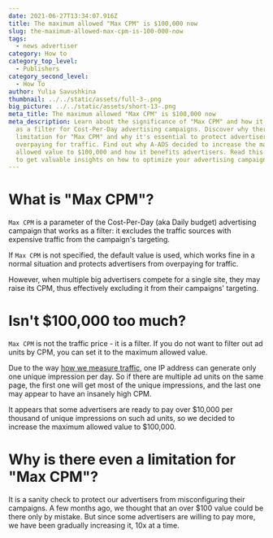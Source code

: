 ```yaml
---
date: 2021-06-27T13:34:07.916Z
title: The maximum allowed "Max CPM" is $100,000 now
slug: the-maximum-allowed-max-cpm-is-100-000-now
tags:
  - news advertiser
category: How to
category_top_level:
  - Publishers
category_second_level:
  - How To
author: Yulia Savushkina
thumbnail: ../../static/assets/full-3-.png
big_picture: ../../static/assets/short-13-.png
meta_title: The maximum allowed "Max CPM" is $100,000 now
meta_description: Learn about the significance of "Max CPM" and how it functions
  as a filter for Cost-Per-Day advertising campaigns. Discover why there is a
  limitation for "Max CPM" and why it's essential to protect advertisers from
  overpaying for traffic. Find out why A-ADS decided to increase the maximum
  allowed value to $100,000 and how it benefits advertisers. Read this article
  to get valuable insights on how to optimize your advertising campaigns.
---
```

# What is "Max CPM"?

`Max CPM` is a parameter of the Cost-Per-Day (aka Daily budget) advertising campaign that works as a filter: it excludes the traffic sources with expensive traffic from the campaign's targeting.

If `Max CPM` is not specified, the default value is used, which works fine in a normal situation and protects advertisers from overpaying for traffic.

However, when multiple big advertisers compete for a single site, they may raise its CPM, thus effectively excluding it from their campaigns' targeting.

# Isn't $100,000 too much?

`Max CPM` is not the traffic price - it is a filter. If you do not want to filter out ad units by CPM, you can set it to the maximum allowed value.

Due to the way [how we measure traffic](https://a-ads.com/blog/2018-10-04-counting-unique-impressions/), one IP address can generate only one unique impression per day. So if there are multiple ad units on the same page, the first one will get most of the unique impressions, and the last one may appear to have an insanely high CPM.

It appears that some advertisers are ready to pay over $10,000 per thousand of unique impressions on such ad units, so we decided to increase the maximum allowed value to $100,000.

# Why is there even a limitation for "Max CPM"?

It is a sanity check to protect our advertisers from misconfiguring their campaigns. A few months ago, we thought that an over $100 value could be there only by mistake. But since some advertisers are willing to pay more, we have been gradually increasing it, 10x at a time.
